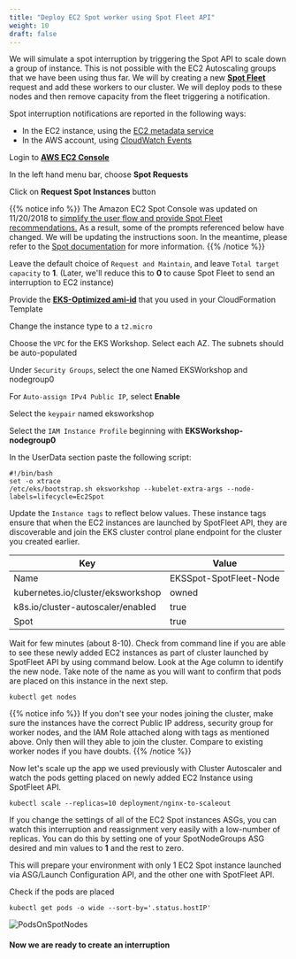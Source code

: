 ```yaml
---
title: "Deploy EC2 Spot worker using Spot Fleet API"
weight: 10
draft: false
---
```


We will simulate a spot interruption by triggering the Spot API to scale down a group of instance. This is not possible with the EC2 Autoscaling groups that we have been using thus far. We will by creating a new [**Spot Fleet**](https://docs.aws.amazon.com/cli/latest/reference/ec2/request-spot-fleet.html) request and add these workers to our cluster. We will deploy pods to these nodes and then remove capacity from the fleet triggering a notification.

Spot interruption notifications are reported in the following ways:


 * In the EC2 instance, using the [EC2 metadata service](http://docs.aws.amazon.com/AWSEC2/latest/UserGuide/ec2-instance-metadata.html)
 * In the AWS account, using [CloudWatch Events](https://aws.amazon.com/about-aws/whats-new/2018/01/amazon-ec2-spot-two-minute-warning-is-now-available-via-amazon-cloudwatch-events/)

Login to [**AWS EC2 Console**](https://console.aws.amazon.com/ec2)

In the left hand menu bar, choose **Spot Requests**

Click on **Request Spot Instances** button

{{% notice info %}}
The Amazon EC2 Spot Console was updated on 11/20/2018 to [simplify the user flow and provide Spot Fleet recommendations.](https://aws.amazon.com/about-aws/whats-new/2018/11/new-simplified-user-flow-and-fleet-recommendations-available-in-amazon-ec2-spot-console/) As a result, some of the prompts referenced below have changed. We will be updating the instructions soon. In the meantime, please refer to the [Spot documentation](https://docs.aws.amazon.com/AWSEC2/latest/UserGuide/spot-fleet-requests.html#create-spot-fleet) for more information.
{{% /notice %}}

Leave the default choice of `Request and Maintain`, and leave `Total target capacity` to **1**. (Later, we'll reduce this to **0** to cause Spot Fleet to send an interruption to EC2 instance)

Provide the [**EKS-Optimized ami-id**](https://docs.aws.amazon.com/eks/latest/userguide/eks-optimized-ami.html) that you used in your CloudFormation Template

Change the instance type to a `t2.micro`

Choose the `VPC` for the EKS Workshop. Select each AZ. The subnets should be auto-populated

Under `Security Groups`, select the one Named EKSWorkshop and nodegroup0

For `Auto-assign IPv4 Public IP`, select **Enable**

Select the `keypair` named eksworkshop

Select the `IAM Instance Profile` beginning with **EKSWorkshop-nodegroup0**

In the UserData section paste the following script:
```
#!/bin/bash
set -o xtrace
/etc/eks/bootstrap.sh eksworkshop --kubelet-extra-args --node-labels=lifecycle=Ec2Spot
```

Update the `Instance tags` to reflect below values. These instance tags ensure that when the EC2 instances are launched by SpotFleet API, they are discoverable and join the EKS cluster control plane endpoint for the cluster you created earlier.

| Key | Value |
|-----------|-------|
| Name | EKSSpot-SpotFleet-Node |
| kubernetes.io/cluster/eksworkshop | owned |
| k8s.io/cluster-autoscaler/enabled | true |
| Spot | true|

Wait for few minutes (about 8-10). Check from command line if you are able to see these newly added EC2 instances as part of cluster launched by SpotFleet API by using command below.  Look at the Age column to identify the new node. Take note of the name as you will want to confirm that pods are placed on this instance in the next step.

```
kubectl get nodes
```
{{% notice info %}}
If you don't see your nodes joining the cluster, make sure the instances have the correct Public IP address, security group for worker nodes, and the IAM Role attached along with tags as mentioned above. Only then will they able to join the cluster. Compare to existing worker nodes if you have doubts.
{{% /notice %}}

Now let's scale up the app we used previously with Cluster Autoscaler and watch the pods getting placed on newly added EC2 Instance using SpotFleet API.
```
kubectl scale --replicas=10 deployment/nginx-to-scaleout
```

If you change the settings of all of the EC2 Spot instances ASGs, you can watch this interruption and reassignment very easily with a low-number of replicas. You can do this by setting one of your SpotNodeGroups ASG desired and min values to **1** and the rest to zero.

This will prepare your environment with only 1 EC2 Spot instance launched via ASG/Launch Configuration API, and the other one with SpotFleet API.

Check if the pods are placed
```
kubectl get pods -o wide --sort-by='.status.hostIP'
```

![PodsOnSpotNodes](/images/podsonspot.png)

#### Now we are ready to create an interruption